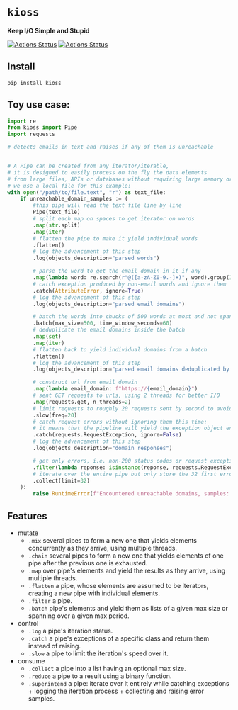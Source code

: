 # `kioss`
**Keep I/O Simple and Stupid**

[![Actions Status](https://github.com/bonnal-enzo/kioss/workflows/test/badge.svg)](https://github.com/bonnal-enzo/kioss/actions) [![Actions Status](https://github.com/bonnal-enzo/kioss/workflows/PyPI/badge.svg)](https://github.com/bonnal-enzo/kioss/actions)

## Install

`pip install kioss`

## Toy use case:

```python
import re
from kioss import Pipe
import requests

# detects emails in text and raises if any of them is unreachable


# A Pipe can be created from any iterator/iterable,
# it is designed to easily process on the fly the data elements
# from large files, APIs or databases without requiring large memory or disk.
# we use a local file for this example:
with open("/path/to/file.text", "r") as text_file:
    if unreachable_domain_samples := (
        #this pipe will read the text file line by line
        Pipe(text_file)
        # split each map on spaces to get iterator on words
        .map(str.split)
        .map(iter)
        # flatten the pipe to make it yield individual words
        .flatten()
        # log the advancement of this step
        .log(objects_description="parsed words")

        # parse the word to get the email domain in it if any
        .map(lambda word: re.search(r"@([a-zA-Z0-9.-]+)", word).group(1))
        # catch exception produced by non-email words and ignore them
        .catch(AttributeError, ignore=True)
        # log the advancement of this step
        .log(objects_description="parsed email domains")

        # batch the words into chucks of 500 words at most and not spanning over more than a 1 minute
        .batch(max_size=500, time_window_seconds=60)
        # deduplicate the email domains inside the batch
        .map(set)
        .map(iter)
        # flatten back to yield individual domains from a batch
        .flatten()
        # log the advancement of this step
        .log(objects_description="parsed email domains deduplicated by batch")

        # construct url from email domain
        .map(lambda email_domain: f"https://{email_domain}")
        # sent GET requests to urls, using 2 threads for better I/O
        .map(requests.get, n_threads=2)
        # limit requests to roughly 20 requests sent by second to avoid spam
        .slow(freq=20)
        # catch request errors without ignoring them this time:
        # it means that the pipeline will yield the exception object encountered instead of raising it
        .catch(requests.RequestException, ignore=False)
        # log the advancement of this step
        .log(objects_description="domain responses")

        # get only errors, i.e. non-200 status codes or request exceptions (yielded by upstream because ignore=False)
        .filter(lambda reponse: isinstance(reponse, requests.RequestException) or reponse.status_code != 200)
        # iterate over the entire pipe but only store the 32 first errors
        .collect(limit=32) 
    ):
        raise RuntimeError(f"Encountered unreachable domains, samples: {unreachable_domain_samples}")
```

## Features
- mutate
    - `.mix` several pipes to form a new one that yields elements concurrently as they arrive, using multiple threads.
    - `.chain` several pipes to form a new one that yields elements of one pipe after the previous one is exhausted.
    - `.map` over pipe's elements and yield the results as they arrive, using multiple threads.
    - `.flatten` a pipe, whose elements are assumed to be iterators, creating a new pipe with individual elements.
    - `.filter` a pipe.
    - `.batch` pipe's elements and yield them as lists of a given max size or spanning over a given max period.
- control
    - `.log` a pipe's iteration status.
    - `.catch` a pipe's exceptions of a specific class and return them instead of raising.
    - `.slow` a pipe to limit the iteration's speed over it.
- consume
    - `.collect` a pipe into a list having an optional max size.
    - `.reduce` a pipe to a result using a binary function.
    - `.superintend` a pipe: iterate over it entirely while catching exceptions + logging the iteration process + collecting and raising error samples.
  
